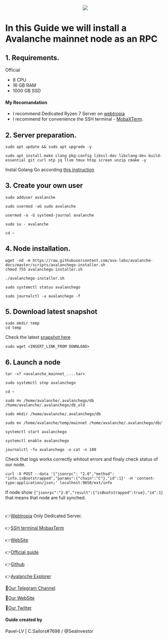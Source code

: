 <p align="center">
 <img src="https://i.postimg.cc/LsNKcDDB/Avalanche.jpg"/></a>
</p>

# In this Guide we will install a Avalanche mainnet node as an RPC

## 1. Requirements.
Official 
- 8 CPU
- 16 GB RAM
- 1000 GB SSD
#### My Recomandation
- I recommend Dedicated Ryzen 7 Server on [webtropia](https://www.webtropia.com/?kwk=255074042020228216158042)
- I recommend for convenience the SSH terminal - [MobaXTerm](https://mobaxterm.mobatek.net/download.html).

## 2. Server preparation.
```
sudo apt update && sudo apt upgrade -y
```
```
sudo apt install make clang pkg-config libssl-dev libclang-dev build-essential git curl ntp jq llvm tmux htop screen unzip cmake -y
```
Instal Golang Go according [this instruction](https://github.com/CryptoSailors/Tools/tree/main/Install%20Golang%20%22Go%22)

## 3. Create your own user
```
sudo adduser avalanche
```
```
sudo usermod -aG sudo avalanche
```
```
usermod -a -G systemd-journal avalanche
```
```
sudo su - avalanche
```
```
cd ~
```

## 4. Node installation.
```
wget -nd -m https://raw.githubusercontent.com/ava-labs/avalanche-docs/master/scripts/avalanchego-installer.sh
chmod 755 avalanchego-installer.sh
```
```
./avalanchego-installer.sh
```
```
sudo systemctl status avalanchego
```
```
sudo journalctl -u avalanchego -f
```
## 5. Download latest snapshot
```
sudo mkdir temp
cd temp
```
Check the latest [snapshot here](http://186.233.187.26/)
```
sudo wget <INSERT_LINK_FROM DOWNLOAD>
```

## 6. Launch a node
```
tar -xf <avalanche_mainnet_....tar>
```
```
sudo systemctl stop avalanchego
```
```
cd ~
```
```
sudo mv /home/avalanche/.avalanchego/db /home/avalanche/.avalanchego/db_old
```
```
sudo mkdir /home/avalanche/.avalanchego/db
```
```
sudo mv /home/avalanche/temp/mainnet /home/avalanche/.avalanchego/db/
```
```
systemctl start avalanchego
```
```
systemctl enable avalanchego
```
```
journalctl -fu avalanchego -o cat -n 100
```
Check that logs works correctly whitout errors and finaly check status of our node.
```
curl -X POST --data '{"jsonrpc": "2.0","method": "info.isBootstrapped","params":{"chain":"C"},"id":1}' -H 'content-type:application/json;' localhost:9650/ext/info
```
If node show `{"jsonrpc":"2.0","result":{"isBootstrapped":true},"id":1}` that means that node are full synched.

#
👉[Webtropia](https://www.webtropia.com/?kwk=255074042020228216158042) Only Dedicated Server.

👉[SSH terminal MobaxTerm](https://mobaxterm.mobatek.net/download.html)

👉[WebSite](https://www.avax.network/community)

👉[Official guide](https://docs.avax.network/nodes/build/run-avalanche-node-manually)

👉[Github](https://github.com/ava-labs)

👉[Avalanche Explorer](https://snowtrace.io/)

🔰[Our Telegram Channel](https://t.me/CryptoSailorsAnn)

🔰[Our WebSite](cryptosailors.tech)

🔰[Our Twitter](https://twitter.com/Crypto_Sailors)

#### Guide created by 
Pavel-LV | C.Sailors#7698 / @SeaInvestor
